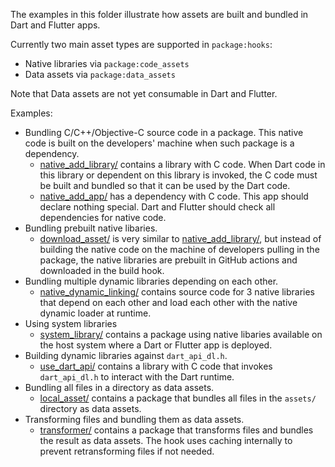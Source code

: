 The examples in this folder illustrate how assets are built and bundled in Dart
and Flutter apps.

Currently two main asset types are supported in `package:hooks`:
  * Native libraries via `package:code_assets`
  * Data assets via `package:data_assets`

Note that Data assets are not yet consumable in Dart and Flutter.

Examples:

* Bundling C/C++/Objective-C source code in a package. This native code is built on the developers' machine when such package is a dependency.
  * [native_add_library/](native_add_library/) contains a library with C code.
    When Dart code in this library or dependent on this library is invoked, the
    C code must be built and bundled so that it can be used by the Dart code.
  * [native_add_app/](native_add_app/) has a dependency with C code.
    This app should declare nothing special. Dart and Flutter should check
    all dependencies for native code.
* Bundling prebuilt native libaries.
  * [download_asset/](download_asset/) is very similar to
    [native_add_library/](native_add_library/), but instead of building the
    native code on the machine of developers pulling in the package, the native
    libraries are prebuilt in GitHub actions and downloaded in the build hook.
* Bundling multiple dynamic libraries depending on each other.
  * [native_dynamic_linking/](native_dynamic_linking/) contains source code for
    3 native libraries that depend on each other and load each other with the
    native dynamic loader at runtime.
* Using system libraries
  * [system_library/](system_library/) contains a package using native libaries
    available on the host system where a Dart or Flutter app is deployed.
* Building dynamic libraries against `dart_api_dl.h`.
  * [use_dart_api/](use_dart_api/) contains a library with C code that invokes
    `dart_api_dl.h` to interact with the Dart runtime.
* Bundling all files in a directory as data assets.
  * [local_asset/](local_asset/) contains a package that bundles all files in
    the `assets/` directory as data assets.
* Transforming files and bundling them as data assets.
  * [transformer/](../../../hooks_runner/test_data/transformer/README.md)
    contains a package that transforms files and bundles the result as data
    assets. The hook uses caching internally to prevent retransforming files if
    not needed.
